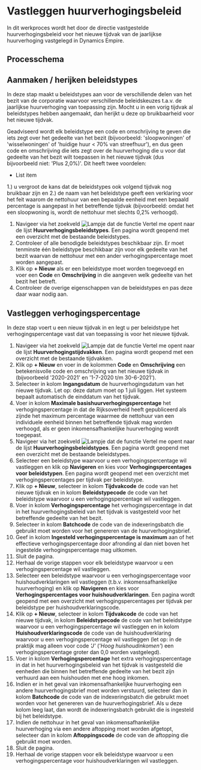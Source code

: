 
# Vastleggen huurverhogingsbeleid 
In dit werkproces wordt het door de directie vastgestelde huurverhogingsbeleid voor het nieuwe tijdvak van de jaarlijkse huurverhoging vastgelegd in Dynamics Empire. 


## Processchema


## Aanmaken / herijken beleidstypes 
In deze stap maakt u beleidstypes aan voor de verschillende delen van het bezit van de corporatie waarvoor verschillende beleidskeuzes t.a.v. de jaarlijkse huurverhoging van toepassing zijn. Mocht u in een vorig tijdvak al beleidstypes hebben aangemaakt, dan herijkt u deze op bruikbaarheid voor het nieuwe tijdvak. 

Geadviseerd wordt elk beleidstype een code en omschrijving te geven die iets zegt over het gedeelte van het bezit (bijvoorbeeld: 'sloopwoningen' of 'wisselwoningen' of 'huidige huur < 70% van streefhuur'), en dus geen code en omschrijving die iets zegt over de huurverhoging die u voor dat gedeelte van het bezit wilt toepassen in het nieuwe tijdvak (dus bijvoorbeeld niet: 'Plus 2,0%)'. Dit heeft twee voordelen:

 - List item

1.) u vergroot de kans dat de beleidstypes ook volgend tijdvak nog bruikbaar zijn en 2.) de naam van het beleidstype geeft een verklaring voor het feit waarom de nettohuur van een bepaalde eenheid met een bepaald percentage is aangepast in het betreffende tijdvak (bijvoorbeeld: omdat het een sloopwoning is, wordt de nettohuur met slechts 0,2% verhoogd). 

1. Navigeer via het zoekveld ![Lampje dat de functie Vertel me opent](https://docs.microsoft.com/nl-NL/dynamics365/business-central/media/ui-search/search_small.png "Vertel me wat u wilt doen") naar de lijst **Huurverhogingsbeleidstypes**.  Een pagina wordt geopend met een overzicht met de bestaande beleidstypes. 
2. Controleer of alle benodigde beleidstypes beschikbaar zijn. Er moet tenminste één beleidstype beschikbaar zijn voor elk gedeelte van het bezit waarvan de nettohuur met een ander verhogingspercentage moet worden aangepast. 
3. Klik op **+ Nieuw** als er een beleidstype moet worden toegevoegd en voer een **Code** en **Omschrijving** in die aangeven welk gedeelte van het bezit het betreft. 
4. Controleer de overige eigenschappen van de beleidstypes en pas deze daar waar nodig aan. 

## Vastleggen verhogingspercentage 
In deze stap voert u een nieuw tijdvak in en legt u per beleidstype het verhogingspercentage vast dat van toepassing is voor het nieuwe tijdvak. 

1. Navigeer via het zoekveld ![Lampje dat de functie Vertel me opent](https://docs.microsoft.com/nl-NL/dynamics365/business-central/media/ui-search/search_small.png "Vertel me wat u wilt doen") naar de lijst **Huurverhogingstijdvakken**.  Een pagina wordt geopend met een overzicht met de bestaande tijdvakken. 
2. Klik op **+ Nieuw** en voer in de kolommen **Code** en **Omschrijving** een betekenisvolle code en omschrijving van het nieuwe tijdvak in (bijvoorbeeld '2020-2021' en '1-7-2020 t/m 30-6-2021'). 
3. Selecteer in kolom **Ingangsdatum** de huurverhogingsdatum van het nieuwe tijdvak. Let op: deze datum moet op 1 juli liggen. Het systeem bepaalt automatisch de einddatum van het tijdvak. 
4. Voer in kolom **Maximale basishuurverhogingspercentage** het verhogingspercentage in dat de Rijksoverheid heeft gepubliceerd als zijnde het maximum percentage waarmee de nettohuur van een individuele eenheid binnen het betreffende tijdvak mag worden verhoogd, als er geen inkomensafhankelijke huurverhoging wordt toegepast. 
5. Navigeer via het zoekveld ![Lampje dat de functie Vertel me opent](https://docs.microsoft.com/nl-NL/dynamics365/business-central/media/ui-search/search_small.png "Vertel me wat u wilt doen") naar de lijst **Huurverhogingsbeleidstypes**.  Een pagina wordt geopend met een overzicht met de bestaande beleidstypes. 
6. Selecteer een beleidstype waarvoor u een verhogingspercentage wil vastleggen en klik op **Navigeren** en kies voor **Verhogingspercentages voor beleidstypen**. Een pagina wordt geopend met een overzicht met verhogingspercentages per tijdvak per beleidstype. 
7. Klik op **+ Nieuw**, selecteer in kolom **Tijdvakcode** de code van het nieuwe tijdvak en in kolom **Beleidstypecode** de code van het beleidstype waarvoor u een verhogingspercentage wil vastleggen. 
8. Voer in kolom **Verhogingspercentage** het verhogingspercentage in dat in het huurverhogingsbeleid van het tijdvak is vastgesteld voor het betreffende gedeelte van het bezit. 
9. Selecteer in kolom **Batchcode** de code van de indexeringsbatch die gebruikt moet worden voor het genereren van de huurverhogingsbrief. 
10. Geef in kolom **Ingesteld verhogingspercentage is maximum** aan of het effectieve verhogingspercentage door afronding al dan niet boven het ingestelde verhogingspercentage mag uitkomen. 
11. Sluit de pagina. 
12. Herhaal de vorige stappen voor elk beleidstype waarvoor u een verhogingspercentage wil vastleggen. 
13. Selecteer een beleidstype waarvoor u een verhogingspercentage voor huishoudverklaringen wil vastleggen (t.b.v. inkomensafhankelijke huurverhoging) en klik op **Navigeren** en kies voor **Verhogingspercentages voor huishoudverklaringen**. Een pagina wordt geopend met een overzicht met verhogingspercentages per tijdvak per beleidstype per huishoudverklaringscode. 
14. Klik op **+ Nieuw**, selecteer in kolom **Tijdvakcode** de code van het nieuwe tijdvak, in kolom **Beleidstypecode** de code van het beleidstype waarvoor u een verhogingspercentage wil vastleggen en in kolom **Huishoudverklaringscode** de code van de huishoudverklaring waarvoor u een verhogingspercentage wil vastleggen (let op: in de praktijk mag alleen voor code *'J'* (*'Hoog huishoudinkomen'*) een verhogingspercentage groter dan 0,0 worden vastgelegd).
15. Voer in kolom **Verhogingspercentage** het extra verhogingspercentage in dat in het huurverhogingsbeleid van het tijdvak is vastgesteld die eenheden die binnen het betreffende gedeelte van het bezit zijn verhuurd aan een huishouden met ene hoog inkomen. 
16. Indien er in het geval van inkomensafhankelijke huurverhoging een andere huurverhogingsbrief moet worden verstuurd, selecteer dan in kolom **Batchcode** de code van de indexeringsbatch die gebruikt moet worden voor het genereren van de huurverhogingsbrief. Als u deze kolom leeg laat, dan wordt de indexeringsbatch gebruikt die is ingesteld bij het beleidstype. 
17. Indien de nettohuur in het geval van inkomensafhankelijke huurverhoging via een andere aftopping moet worden afgetopt, selecteer dan in kolom **Aftoppingscode**  de code van de aftopping die gebruikt moet worden. 
18. Sluit de pagina. 
19. Herhaal de vorige stappen voor elk beleidstype waarvoor u een verhogingspercentage voor huishoudverklaringen wil vastleggen. 

<!--stackedit_data:
eyJoaXN0b3J5IjpbLTE0OTM2NjYwOTgsMTU0OTU1NzM4Nl19
-->